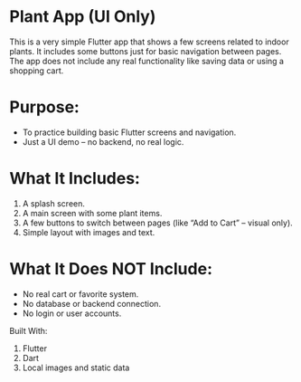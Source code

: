 # Plant App (UI Only)
This is a very simple Flutter app that shows a few screens related to indoor plants. It includes some buttons just for basic navigation between pages. The app does not include any real functionality like saving data or using a shopping cart.

# Purpose:
- To practice building basic Flutter screens and navigation.
- Just a UI demo – no backend, no real logic.

# What It Includes:
1. A splash screen.
2. A main screen with some plant items.
3. A few buttons to switch between pages (like “Add to Cart” – visual only).
4. Simple layout with images and text.

# What It Does NOT Include:
- No real cart or favorite system.
- No database or backend connection.
- No login or user accounts.

Built With:
1. Flutter
2. Dart
3. Local images and static data



